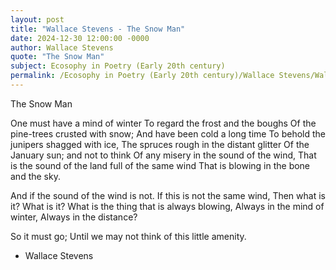 ```yaml
---
layout: post
title: "Wallace Stevens - The Snow Man"
date: 2024-12-30 12:00:00 -0000
author: Wallace Stevens
quote: "The Snow Man"
subject: Ecosophy in Poetry (Early 20th century)
permalink: /Ecosophy in Poetry (Early 20th century)/Wallace Stevens/Wallace Stevens - The Snow Man
---
```


The Snow Man

One must have a mind of winter
To regard the frost and the boughs
Of the pine-trees crusted with snow;
And have been cold a long time
To behold the junipers shagged with ice,
The spruces rough in the distant glitter
Of the January sun; and not to think
Of any misery in the sound of the wind,
That is the sound of the land full of the same wind
That is blowing in the bone and the sky.

And if the sound of the wind is not.
If this is not the same wind,
Then what is it? What is it?
What is the thing that is always blowing,
Always in the mind of winter,
Always in the distance?

So it must go;
Until we may not think of this little amenity.

                                 


- Wallace Stevens
